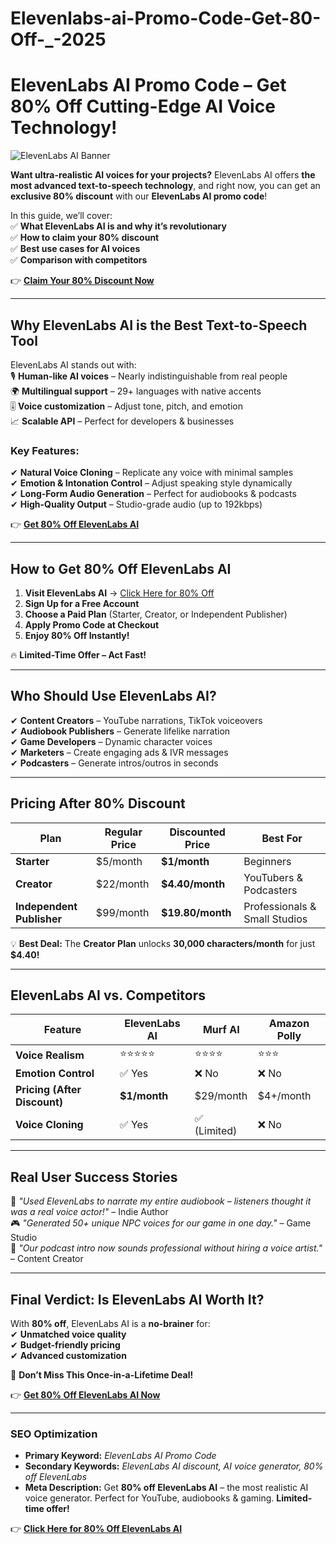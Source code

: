 # Elevenlabs-ai-Promo-Code-Get-80-Off-_-2025
# **ElevenLabs AI Promo Code – Get 80% Off Cutting-Edge AI Voice Technology!**  

![ElevenLabs AI Banner](https://via.placeholder.com/1200x630) 

**Want ultra-realistic AI voices for your projects?** ElevenLabs AI offers **the most advanced text-to-speech technology**, and right now, you can get an **exclusive 80% discount** with our **ElevenLabs AI promo code**!  

In this guide, we’ll cover:  
✅ **What ElevenLabs AI is and why it’s revolutionary**  
✅ **How to claim your 80% discount**  
✅ **Best use cases for AI voices**  
✅ **Comparison with competitors**  

👉 **[Claim Your 80% Discount Now](https://try.elevenlabs.io/hvz1h2ehgj61)**  

---

## **Why ElevenLabs AI is the Best Text-to-Speech Tool**  

ElevenLabs AI stands out with:  
🎙️ **Human-like AI voices** – Nearly indistinguishable from real people  
🌍 **Multilingual support** – 29+ languages with native accents  
🎚️ **Voice customization** – Adjust tone, pitch, and emotion  
📈 **Scalable API** – Perfect for developers & businesses  

### **Key Features:**  
✔ **Natural Voice Cloning** – Replicate any voice with minimal samples  
✔ **Emotion & Intonation Control** – Adjust speaking style dynamically  
✔ **Long-Form Audio Generation** – Perfect for audiobooks & podcasts  
✔ **High-Quality Output** – Studio-grade audio (up to 192kbps)  

👉 **[Get 80% Off ElevenLabs AI](https://try.elevenlabs.io/hvz1h2ehgj61)**  

---

## **How to Get 80% Off ElevenLabs AI**  

1. **Visit ElevenLabs AI** → [Click Here for 80% Off](https://try.elevenlabs.io/hvz1h2ehgj61)  
2. **Sign Up for a Free Account**  
3. **Choose a Paid Plan** (Starter, Creator, or Independent Publisher)  
4. **Apply Promo Code at Checkout**  
5. **Enjoy 80% Off Instantly!**  

🔥 **Limited-Time Offer – Act Fast!**  

---

## **Who Should Use ElevenLabs AI?**  

✔ **Content Creators** – YouTube narrations, TikTok voiceovers  
✔ **Audiobook Publishers** – Generate lifelike narration  
✔ **Game Developers** – Dynamic character voices  
✔ **Marketers** – Create engaging ads & IVR messages  
✔ **Podcasters** – Generate intros/outros in seconds  

---

## **Pricing After 80% Discount**  

| Plan | Regular Price | Discounted Price | Best For |  
|------|--------------|------------------|---------|  
| **Starter** | $5/month | **$1/month** | Beginners |  
| **Creator** | $22/month | **$4.40/month** | YouTubers & Podcasters |  
| **Independent Publisher** | $99/month | **$19.80/month** | Professionals & Small Studios |  

💡 **Best Deal:** The **Creator Plan** unlocks **30,000 characters/month** for just **$4.40!**  

---

## **ElevenLabs AI vs. Competitors**  

| Feature | ElevenLabs AI | Murf AI | Amazon Polly |  
|---------|--------------|--------|-------------|  
| **Voice Realism** | ⭐⭐⭐⭐⭐ | ⭐⭐⭐⭐ | ⭐⭐⭐ |  
| **Emotion Control** | ✅ Yes | ❌ No | ❌ No |  
| **Pricing (After Discount)** | **$1/month** | $29/month | $4+/month |  
| **Voice Cloning** | ✅ Yes | ✅ (Limited) | ❌ No |  

---

## **Real User Success Stories**  

🎤 *"Used ElevenLabs to narrate my entire audiobook – listeners thought it was a real voice actor!"* – Indie Author  
🎮 *"Generated 50+ unique NPC voices for our game in one day."* – Game Studio  
📢 *"Our podcast intro now sounds professional without hiring a voice artist."* – Content Creator  

---

## **Final Verdict: Is ElevenLabs AI Worth It?**  

With **80% off**, ElevenLabs AI is a **no-brainer** for:  
✔ **Unmatched voice quality**  
✔ **Budget-friendly pricing**  
✔ **Advanced customization**  

🚀 **Don’t Miss This Once-in-a-Lifetime Deal!**  

👉 **[Get 80% Off ElevenLabs AI Now](https://try.elevenlabs.io/hvz1h2ehgj61)**  

---

### **SEO Optimization**  
- **Primary Keyword:** *ElevenLabs AI Promo Code*  
- **Secondary Keywords:** *ElevenLabs AI discount, AI voice generator, 80% off ElevenLabs*  
- **Meta Description:** Get **80% off ElevenLabs AI** – the most realistic AI voice generator. Perfect for YouTube, audiobooks & gaming. **Limited-time offer!**  

👉 **[Click Here for 80% Off ElevenLabs AI](https://try.elevenlabs.io/hvz1h2ehgj61)**

